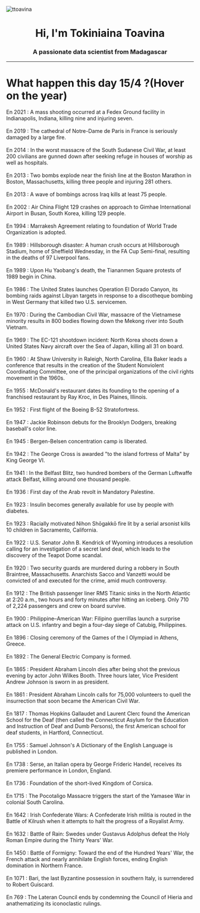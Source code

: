 
<p align="left"> <img src="https://komarev.com/ghpvc/?username=ttoavina&label=Profile%20views&color=0e75b6&style=flat" alt="ttoavina" /> </p>
<h1 align="center">Hi, I'm Tokiniaina Toavina</h1>
<h3 align="center">A passionate data scientist from Madagascar</h3>
    
<hr/>
<h1> What happen this day 15/4 ?(Hover on the year)</h1>

En 2021 : A mass shooting occurred at a Fedex Ground facility in Indianapolis, Indiana, killing nine and injuring seven.
<br/><br/>
En 2019 : The cathedral of Notre-Dame de Paris in France is seriously damaged by a large fire.
<br/><br/>
En 2014 : In the worst massacre of the South Sudanese Civil War, at least 200 civilians are gunned down after seeking refuge in houses of worship as well as hospitals.
<br/><br/>
En 2013 : Two bombs explode near the finish line at the Boston Marathon in Boston, Massachusetts, killing three people and injuring 281 others.
<br/><br/>
En 2013 : A wave of bombings across Iraq kills at least 75 people.
<br/><br/>
En 2002 : Air China Flight 129 crashes on approach to Gimhae International Airport in Busan, South Korea, killing 129 people.
<br/><br/>
En 1994 : Marrakesh Agreement relating to foundation of World Trade Organization is adopted.
<br/><br/>
En 1989 : Hillsborough disaster: A human crush occurs at Hillsborough Stadium, home of Sheffield Wednesday, in the FA Cup Semi-final, resulting in the deaths of 97 Liverpool fans.
<br/><br/>
En 1989 : Upon Hu Yaobang's death, the Tiananmen Square protests of 1989 begin in China.
<br/><br/>
En 1986 : The United States launches Operation El Dorado Canyon, its bombing raids against Libyan targets in response to a discotheque bombing in West Germany that killed two U.S. servicemen.
<br/><br/>
En 1970 : During the Cambodian Civil War, massacre of the Vietnamese minority results in 800 bodies flowing down the Mekong river into South Vietnam.
<br/><br/>
En 1969 : The EC-121 shootdown incident: North Korea shoots down a United States Navy aircraft over the Sea of Japan, killing all 31 on board.
<br/><br/>
En 1960 : At Shaw University in Raleigh, North Carolina, Ella Baker leads a conference that results in the creation of the Student Nonviolent Coordinating Committee, one of the principal organizations of the civil rights movement in the 1960s.
<br/><br/>
En 1955 : McDonald's restaurant dates its founding to the opening of a franchised restaurant by Ray Kroc, in Des Plaines, Illinois.
<br/><br/>
En 1952 : First flight of the Boeing B-52 Stratofortress.
<br/><br/>
En 1947 : Jackie Robinson debuts for the Brooklyn Dodgers, breaking baseball's color line.
<br/><br/>
En 1945 : Bergen-Belsen concentration camp is liberated.
<br/><br/>
En 1942 : The George Cross is awarded "to the island fortress of Malta" by King George VI.
<br/><br/>
En 1941 : In the Belfast Blitz, two hundred bombers of the German Luftwaffe attack Belfast, killing around one thousand people.
<br/><br/>
En 1936 : First day of the Arab revolt in Mandatory Palestine.
<br/><br/>
En 1923 : Insulin becomes generally available for use by people with diabetes.
<br/><br/>
En 1923 : Racially motivated Nihon Shōgakkō fire lit by a serial arsonist kills 10 children in Sacramento, California.
<br/><br/>
En 1922 : U.S. Senator John B. Kendrick of Wyoming introduces a resolution calling for an investigation of a secret land deal, which leads to the discovery of the Teapot Dome scandal.
<br/><br/>
En 1920 : Two security guards are murdered during a robbery in South Braintree, Massachusetts. Anarchists Sacco and Vanzetti would be convicted of and executed for the crime, amid much controversy.
<br/><br/>
En 1912 : The British passenger liner RMS Titanic sinks in the North Atlantic at 2:20 a.m., two hours and forty minutes after hitting an iceberg. Only 710 of 2,224 passengers and crew on board survive.
<br/><br/>
En 1900 : Philippine–American War: Filipino guerrillas launch a surprise attack on U.S. infantry and begin a four-day siege of Catubig, Philippines.
<br/><br/>
En 1896 : Closing ceremony of the Games of the I Olympiad in Athens, Greece.
<br/><br/>
En 1892 : The General Electric Company is formed.
<br/><br/>
En 1865 : President Abraham Lincoln dies after being shot the previous evening by actor John Wilkes Booth. Three hours later, Vice President Andrew Johnson is sworn in as president.
<br/><br/>
En 1861 : President Abraham Lincoln calls for 75,000 volunteers to quell the insurrection that soon became the American Civil War.
<br/><br/>
En 1817 : Thomas Hopkins Gallaudet and Laurent Clerc found the American School for the Deaf (then called the Connecticut Asylum for the Education and Instruction of Deaf and Dumb Persons), the first American school for deaf students, in Hartford, Connecticut.
<br/><br/>
En 1755 : Samuel Johnson's A Dictionary of the English Language is published in London.
<br/><br/>
En 1738 : Serse, an Italian opera by George Frideric Handel, receives its premiere performance in London, England.
<br/><br/>
En 1736 : Foundation of the short-lived Kingdom of Corsica.
<br/><br/>
En 1715 : The Pocotaligo Massacre triggers the start of the Yamasee War in colonial South Carolina.
<br/><br/>
En 1642 : Irish Confederate Wars: A Confederate Irish militia is routed in the Battle of Kilrush when it attempts to halt the progress of a Royalist Army.
<br/><br/>
En 1632 : Battle of Rain: Swedes under Gustavus Adolphus defeat the Holy Roman Empire during the Thirty Years' War.
<br/><br/>
En 1450 : Battle of Formigny: Toward the end of the Hundred Years' War, the French attack and nearly annihilate English forces, ending English domination in Northern France.
<br/><br/>
En 1071 : Bari, the last Byzantine possession in southern Italy, is surrendered to Robert Guiscard.
<br/><br/>
En 769 : The Lateran Council ends by condemning the Council of Hieria and anathematizing its iconoclastic rulings.
<br/><br/>
